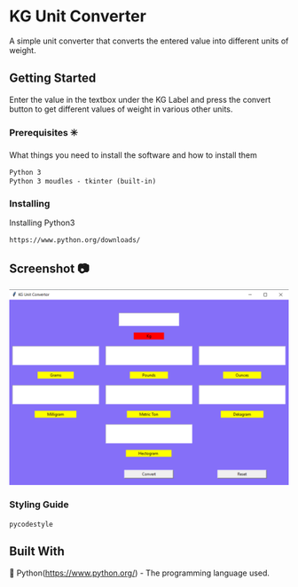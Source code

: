 # KG Unit Converter
A simple unit converter that converts the entered value into different units of weight.


## Getting Started

Enter the value in the textbox under the KG Label and press the convert button to get different values of weight in various other units.
### Prerequisites :eight_spoked_asterisk:

What things you need to install the software and how to install them

```
Python 3
Python 3 moudles - tkinter (built-in)
```

### Installing

Installing Python3
```
https://www.python.org/downloads/
```

## Screenshot :camera: 

![](Output.PNG)

### Styling Guide

```
pycodestyle 
```

## Built With

:beginner: Python(https://www.python.org/) - The programming language used.
